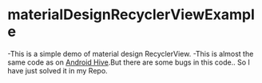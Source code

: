 # materialDesignRecyclerViewExample
-This is a simple demo of material design RecyclerView.
-This is almost the same code as on [Android Hive](http://www.androidhive.info/2016/01/android-working-with-recycler-view/).But there are some bugs in this code.. So I have just solved it in my Repo.
